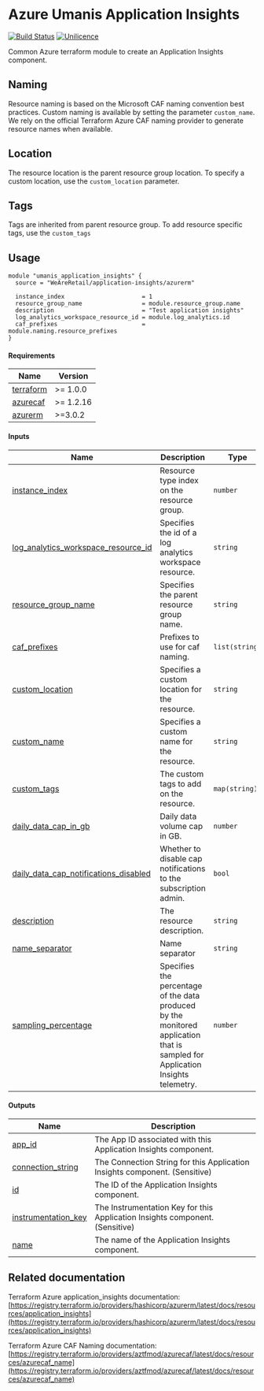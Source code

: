 # Azure Umanis Application Insights

[![Build Status](https://dev.azure.com/umanis-consulting/terraform/_apis/build/status/mod_azu_application_insights?repoName=mod_azu_application_insights&branchName=master)](https://dev.azure.com/umanis-consulting/terraform/_build/latest?definitionId=6&repoName=mod_azu_application_insights&branchName=master) [![Unilicence](https://img.shields.io/badge/licence-The%20Unilicence-green)](LICENCE)


Common Azure terraform module to create an Application Insights component.
## Naming
Resource naming is based on the Microsoft CAF naming convention best practices. Custom naming is available by setting the parameter `custom_name`. We rely on the official Terraform Azure CAF naming provider to generate resource names when available.

## Location
The resource location is the parent resource group location. To specify a custom location, use the `custom_location` parameter.

## Tags
Tags are inherited from parent resource group. To add resource specific tags, use the `custom_tags`
## Usage
```hcl
module "umanis_application_insights" {
  source = "WeAreRetail/application-insights/azurerm"

  instance_index                      = 1
  resource_group_name                 = module.resource_group.name
  description                         = "Test application insights"
  log_analytics_workspace_resource_id = module.log_analytics.id
  caf_prefixes                        = module.naming.resource_prefixes
}

```
<!-- BEGIN_TF_DOCS -->
#### Requirements

| Name | Version |
|------|---------|
| <a name="requirement_terraform"></a> [terraform](#requirement\_terraform) | >= 1.0.0 |
| <a name="requirement_azurecaf"></a> [azurecaf](#requirement\_azurecaf) | >= 1.2.16 |
| <a name="requirement_azurerm"></a> [azurerm](#requirement\_azurerm) | >=3.0.2 |

#### Inputs

| Name | Description | Type | Default | Required |
|------|-------------|------|---------|:--------:|
| <a name="input_instance_index"></a> [instance\_index](#input\_instance\_index) | Resource type index on the resource group. | `number` | n/a | yes |
| <a name="input_log_analytics_workspace_resource_id"></a> [log\_analytics\_workspace\_resource\_id](#input\_log\_analytics\_workspace\_resource\_id) | Specifies the id of a log analytics workspace resource. | `string` | n/a | yes |
| <a name="input_resource_group_name"></a> [resource\_group\_name](#input\_resource\_group\_name) | Specifies the parent resource group name. | `string` | n/a | yes |
| <a name="input_caf_prefixes"></a> [caf\_prefixes](#input\_caf\_prefixes) | Prefixes to use for caf naming. | `list(string)` | `[]` | no |
| <a name="input_custom_location"></a> [custom\_location](#input\_custom\_location) | Specifies a custom location for the resource. | `string` | `""` | no |
| <a name="input_custom_name"></a> [custom\_name](#input\_custom\_name) | Specifies a custom name for the resource. | `string` | `""` | no |
| <a name="input_custom_tags"></a> [custom\_tags](#input\_custom\_tags) | The custom tags to add on the resource. | `map(string)` | `{}` | no |
| <a name="input_daily_data_cap_in_gb"></a> [daily\_data\_cap\_in\_gb](#input\_daily\_data\_cap\_in\_gb) | Daily data volume cap in GB. | `number` | `1` | no |
| <a name="input_daily_data_cap_notifications_disabled"></a> [daily\_data\_cap\_notifications\_disabled](#input\_daily\_data\_cap\_notifications\_disabled) | Whether to disable cap notifications to the subscription admin. | `bool` | `true` | no |
| <a name="input_description"></a> [description](#input\_description) | The resource description. | `string` | `""` | no |
| <a name="input_name_separator"></a> [name\_separator](#input\_name\_separator) | Name separator | `string` | `"-"` | no |
| <a name="input_sampling_percentage"></a> [sampling\_percentage](#input\_sampling\_percentage) | Specifies the percentage of the data produced by the monitored application that is sampled for Application Insights telemetry. | `number` | `100` | no |

#### Outputs

| Name | Description |
|------|-------------|
| <a name="output_app_id"></a> [app\_id](#output\_app\_id) | The App ID associated with this Application Insights component. |
| <a name="output_connection_string"></a> [connection\_string](#output\_connection\_string) | The Connection String for this Application Insights component. (Sensitive) |
| <a name="output_id"></a> [id](#output\_id) | The ID of the Application Insights component. |
| <a name="output_instrumentation_key"></a> [instrumentation\_key](#output\_instrumentation\_key) | The Instrumentation Key for this Application Insights component. (Sensitive) |
| <a name="output_name"></a> [name](#output\_name) | The name of the Application Insights component. |
<!-- END_TF_DOCS -->
## Related documentation

Terraform Azure application_insights documentation: [https://registry.terraform.io/providers/hashicorp/azurerm/latest/docs/resources/application_insights](https://registry.terraform.io/providers/hashicorp/azurerm/latest/docs/resources/application_insights)

Terraform Azure CAF Naming documentation: [https://registry.terraform.io/providers/aztfmod/azurecaf/latest/docs/resources/azurecaf_name](https://registry.terraform.io/providers/aztfmod/azurecaf/latest/docs/resources/azurecaf_name)